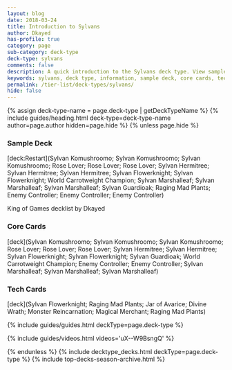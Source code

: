 ```yaml
---
layout: blog
date: 2018-03-24
title: Introduction to Sylvans
author: Dkayed
has-profile: true
category: page
sub-category: deck-type
deck-type: sylvans
comments: false
description: A quick introduction to the Sylvans deck type. View sample deck, core cards, tech cards, quick tips, guides, videos and other information.
keywords: sylvans, deck type, information, sample deck, core cards, tech cards, quick tips, guides, videos
permalink: /tier-list/deck-types/sylvans/
hide: false
---
```


{% assign deck-type-name = page.deck-type | getDeckTypeName %}
{% include guides/heading.html deck-type=deck-type-name author=page.author hidden=page.hide %}
{% unless page.hide %}

### Sample Deck

[deck:Restart](Sylvan Komushroomo; Sylvan Komushroomo; Sylvan Komushroomo; Rose Lover; Rose Lover; Rose Lover; Sylvan Hermitree; Sylvan Hermitree; Sylvan Hermitree; Sylvan Flowerknight; Sylvan Flowerknight; World Carrotweight Champion; Sylvan Marshalleaf; Sylvan Marshalleaf; Sylvan Marshalleaf; Sylvan Guardioak; Raging Mad Plants; Enemy Controller; Enemy Controller; Enemy Controller)

King of Games decklist by Dkayed

### Core Cards

[deck](Sylvan Komushroomo; Sylvan Komushroomo; Sylvan Komushroomo; Rose Lover; Rose Lover; Rose Lover; Sylvan Hermitree; Sylvan Hermitree; Sylvan Flowerknight; Sylvan Flowerknight; Sylvan Guardioak; World Carrotweight Champion; Enemy Controller; Enemy Controller; Sylvan Marshalleaf; Sylvan Marshalleaf; Sylvan Marshalleaf)

### Tech Cards

[deck](Sylvan Flowerknight; Raging Mad Plants; Jar of Avarice; Divine Wrath; Monster Reincarnation; Magical Merchant; Raging Mad Plants)

{% include guides/guides.html deckType=page.deck-type %}

{% include guides/videos.html videos='uX--W9BsngQ' %}

{% endunless %}
{% include decktype_decks.html deckType=page.deck-type %}
{% include top-decks-season-archive.html %}